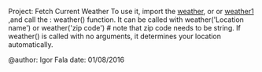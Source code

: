 Project: Fetch Current Weather
         To use it, import the [weather](https://github.com/igorfala/karan-projects/blob/master/Web/Weather/weather.py), or
         or [weather1](https://github.com/igorfala/karan-projects/blob/master/Web/Weather/weather1.py) ,and
         call the : weather() function.
         It can be called with weather('Location name')
         or weather('zip code') # note that zip code 
         needs to be string. If weather() is called with no 
         arguments, it determines your location automatically.
         
@author: Igor Fala
date: 01/08/2016